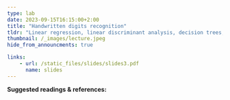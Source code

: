 ```yaml
---
type: lab
date: 2023-09-15T16:15:00+2:00
title: "Handwritten digits recognition"
tldr: "Linear regression, linear discriminant analysis, decision trees, linear SVM, nearest neighbours, neural nets"
thumbnail: /_images/lecture.jpeg
hide_from_announcments: true

links: 
    - url: /static_files/slides/slides3.pdf
      name: slides
---
```


**Suggested readings & references:**
